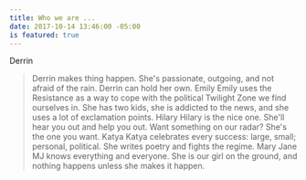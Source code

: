 ```yaml
---
title: Who we are ...
date: 2017-10-14 13:46:00 -05:00
is featured: true
---
```


Derrin
> Derrin makes thing happen. She's passionate, outgoing, and not afraid of the rain. Derrin can hold her own.
Emily
> Emily uses the Resistance as a way to cope with the political Twilight Zone we find ourselves in. She has two kids, she is addicted to the news, and she uses a lot of exclamation points.
Hilary
> Hilary is the nice one. She'll hear you out and help you out. Want something on our radar? She's the one you want.
Katya
> Katya celebrates every success: large, small; personal, political. She writes poetry and fights the regime. 
Mary Jane
> MJ knows everything and everyone. She is our girl on the ground, and nothing happens unless she makes it happen.